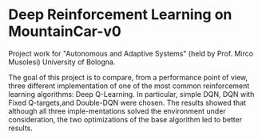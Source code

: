 # Deep Reinforcement Learning on MountainCar-v0 

Project work for "Autonomous and Adaptive Systems" (held by Prof. Mirco Musolesi) University of Bologna.

The goal of this project is to compare, from a performance point of view, three different implementation of one of the most common reinforcement learning algorithms: Deep Q-Learning. 
In particular, simple DQN, DQN with Fixed Q-targets,and Double-DQN were chosen. 
The results showed that although all three imple-mentations solved the environment under consideration, the two optimizations of the base algorithm led to better results.
